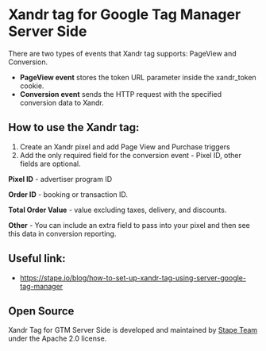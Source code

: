 # Xandr tag for Google Tag Manager Server Side

There are two types of events that Xandr tag supports: PageView and Conversion. 

- **PageView event** stores the token URL parameter inside the xandr_token cookie. 
- **Conversion event** sends the HTTP request with the specified conversion data to Xandr.

## How to use the Xandr tag:

1. Create an Xandr pixel and add Page View and Purchase triggers
2. Add the only required field for the conversion event - Pixel ID, other fields are optional.

**Pixel ID** -  advertiser program ID

**Order ID** - booking or transaction ID.

**Total Order Value** - value excluding taxes, delivery, and discounts.

**Other** - You can include an extra field to pass into your pixel and then see this data in conversion reporting.

## Useful link:
- https://stape.io/blog/how-to-set-up-xandr-tag-using-server-google-tag-manager 
## Open Source

Xandr Tag for GTM Server Side is developed and maintained by [Stape Team](https://stape.io/) under the Apache 2.0 license.
